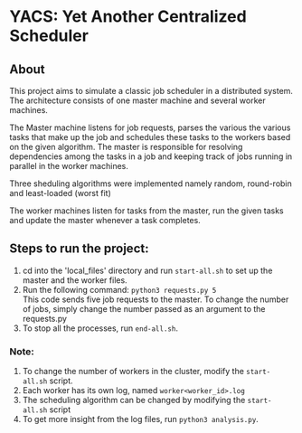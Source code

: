 # YACS: Yet Another Centralized Scheduler

## About
This project aims to simulate a classic job scheduler in a distributed system. The architecture consists of one master machine and several worker machines.


The Master machine listens for job requests, parses the various the various tasks that make up the job and schedules these tasks to the workers based on the given algorithm. The master is responsible for resolving dependencies among the tasks in a job and keeping track of jobs running in parallel in the worker machines.


Three sheduling algorithms were implemented namely random, round-robin and least-loaded (worst fit)


The worker machines listen for tasks from the master, run the given tasks and update the master whenever a task completes. 


## Steps to run the project:
1. cd into the 'local_files' directory and run `start-all.sh` to set up the master and the worker files.
2. Run the following command: `python3 requests.py 5`  
This code sends five job requests to the master. To change the number of jobs, simply change the number passed as an argument to the requests.py
3. To stop all the processes, run `end-all.sh`.

### Note: 
1) To change the number of workers in the cluster, modify the `start-all.sh` script. 
2) Each worker has its own log, named `worker<worker_id>.log` 
3) The scheduling algorithm can be changed by modifying the `start-all.sh` script 
4) To get more insight from the log files, run `python3 analysis.py`. 
